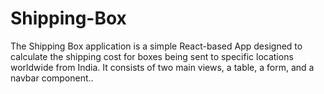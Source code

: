 # Shipping-Box
The Shipping Box application is a simple React-based App designed to calculate the shipping cost for boxes being sent to specific locations worldwide from India. It consists of two main views, a table, a form, and a navbar component..
